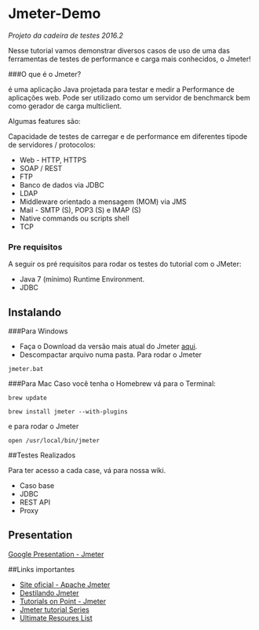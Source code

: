 # Jmeter-Demo
*Projeto da cadeira de testes 2016.2*

Nesse tutorial vamos demonstrar diversos casos de uso de uma das ferramentas de testes de performance e carga mais conhecidos, o Jmeter!

###O que é o Jmeter?

é uma aplicação Java projetada para testar e medir a Performance de aplicações web. Pode ser utilizado como um servidor de benchmarck bem como gerador de carga multiclient.

Algumas features são:

Capacidade de testes de carregar e de performance em diferentes tipode de servidores / protocolos:

* Web - HTTP, HTTPS
* SOAP / REST
* FTP
* Banco de dados via JDBC
* LDAP
* Middleware orientado a mensagem (MOM) via JMS
* Mail - SMTP (S), POP3 (S) e IMAP (S)
* Native commands ou scripts shell
* TCP

### Pre requisitos

A seguir os pré requisitos para rodar os testes do tutorial com o JMeter:

* Java 7 (mínimo) Runtime Environment.
* JDBC

## Instalando

###Para Windows

* Faça o Download da versão mais atual do Jmeter [aqui](http://jmeter.apache.org/download_jmeter.cgi]). 
* Descompactar arquivo numa pasta.
Para rodar o Jmeter
```
jmeter.bat
```

###Para Mac
Caso você tenha o Homebrew vá para o Terminal:

```
brew update
```

```
brew install jmeter --with-plugins
```
e para rodar o Jmeter

```
open /usr/local/bin/jmeter
```

##Testes Realizados

Para ter acesso a cada case, vá para nossa wiki.

* Caso base
* JDBC
* REST API
* Proxy

## Presentation

[Google Presentation - Jmeter](https://docs.google.com/a/cin.ufpe.br/presentation/d/1f-B6QENKQKUV1TnCarr-bPyobA0iBVp3x7z-fjptgZM/edit?usp=sharing)

##Links importantes
* [Site oficial - Apache Jmeter](jmeter.apache.org)
* [Destilando Jmeter](http://www.bugbang.com.br/destilando-jmeter-i-introducao-e-conceitos/)
* [Tutorials on Point - Jmeter](https://www.tutorialspoint.com/jmeter/jmeter_tutorial.pdf)
* [Jmeter tutorial Series](http://www.softwaretestingclass.com/learn-jmeter-performance-testing-jmeter-tutorial-series/)
* [Ultimate Resoures List](https://www.blazemeter.com/blog/ultimate-jmeter-resource-list)
